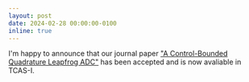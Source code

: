 ```yaml
---
layout: post
date: 2024-02-28 00:00:00-0100
inline: true
---
```

I'm happy to announce that our journal paper ["A Control-Bounded Quadrature Leapfrog ADC"](https://doi.org/10.1109/TCSI.2024.3366330) has been accepted and is now avaliable in TCAS-I.
